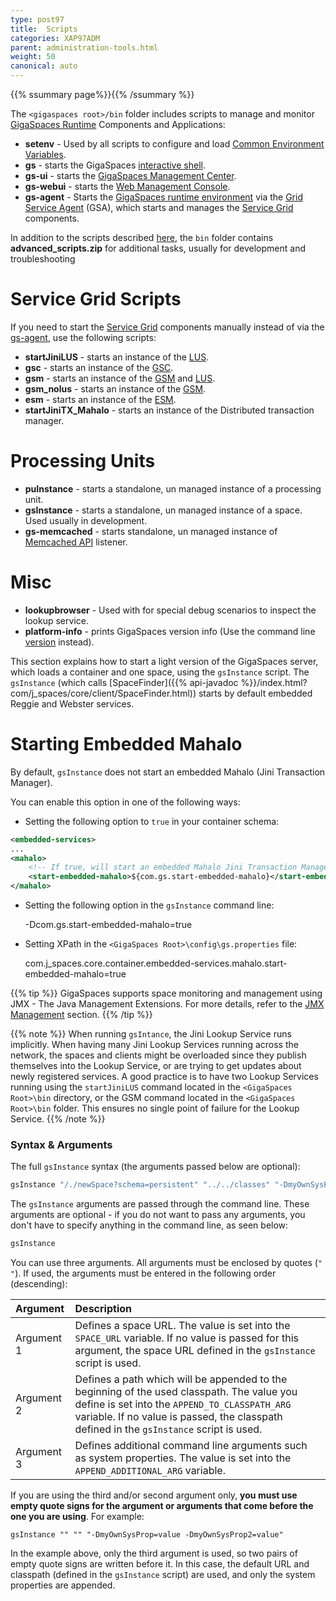 ```yaml
---
type: post97
title:  Scripts
categories: XAP97ADM
parent: administration-tools.html
weight: 50
canonical: auto
---
```


{{% ssummary page%}}{{% /ssummary %}}

The `<gigaspaces root>/bin` folder includes scripts to manage and monitor [GigaSpaces Runtime](./the-runtime-environment.html) Components and Applications:

- **setenv** - Used by all scripts to configure and load [Common Environment Variables]({{%currentjavaurl%}}/common-environment-variables.html).
- **gs** - starts the GigaSpaces [interactive shell](./command-line-interface.html).
- **gs-ui** - starts the [GigaSpaces Management Center](./gigaspaces-management-center.html).
- **gs-webui** - starts the [Web Management Console](./web-management-console.html).
- **gs-agent** - Starts the [GigaSpaces runtime environment](./the-runtime-environment.html) via the [Grid Service Agent](/product_overview/service-grid.html#gsa) (GSA), which starts and manages the [Service Grid](/product_overview/service-grid.html) components.


In addition to the scripts described [here](./scripts.html), the `bin` folder contains **advanced_scripts.zip** for additional tasks, usually for development and troubleshooting

# Service Grid Scripts

If you need to start the [Service Grid](/product_overview/service-grid.html) components manually instead of via the [gs-agent](/product_overview/service-grid.html#gsa), use the following scripts:

- **startJiniLUS** - starts an instance of the [LUS](/product_overview/service-grid.html#lus).
- **gsc** - starts an instance of the [GSC](/product_overview/service-grid.html#gsc).
- **gsm** - starts an instance of the [GSM](/product_overview/service-grid.html#gsm) and [LUS](/product_overview/service-grid.html#lus).
- **gsm_nolus** - starts an instance of the [GSM](/product_overview/service-grid.html#gsm).
- **esm** - starts an instance of the [ESM]({{%currentjavaurl%}}/elastic-processing-unit.html).
- **startJiniTX_Mahalo** - starts an instance of the Distributed transaction manager.

# Processing Units
- **puInstance** - starts a standalone, un managed instance of a processing unit.
- **gsInstance** - starts a standalone, un managed instance of a space. Used usually in development.
- **gs-memcached** - starts standalone, un managed instance of [Memcached API]({{%currentjavaurl%}}/memcached-api.html) listener.

# Misc
- **lookupbrowser** - Used with for special debug scenarios to inspect the lookup service.
- **platform-info** - prints GigaSpaces version info (Use the command line [version](./command-line-interface.html) instead).



This section explains how to start a light version of the GigaSpaces server, which loads a container and one space, using the `gsInstance` script. The `gsInstance` (which calls [SpaceFinder]({{% api-javadoc %}}/index.html?com/j_spaces/core/client/SpaceFinder.html)) starts by default embedded Reggie and Webster services.

# Starting Embedded Mahalo

By default, `gsInstance` does not start an embedded Mahalo (Jini Transaction Manager).

You can enable this option in one of the following ways:

- Setting the following option to `true` in your container schema:


```xml
<embedded-services>
...
<mahalo>
	<!-- If true, will start an embedded Mahalo Jini Transaction Manager. Default value: false -->
    <start-embedded-mahalo>${com.gs.start-embedded-mahalo}</start-embedded-mahalo>
</mahalo>
```

- Setting the following option in the `gsInstance` command line:

    -Dcom.gs.start-embedded-mahalo=true

- Setting XPath in the `<GigaSpaces Root>\config\gs.properties` file:

    com.j_spaces.core.container.embedded-services.mahalo.start-embedded-mahalo=true

{{% tip %}}
GigaSpaces supports space monitoring and management using JMX - The Java Management Extensions. For more details, refer to the [JMX Management](./space-jmx-management.html) section.
{{% /tip %}}

{{% note %}}
When running `gsIntance`, the Jini Lookup Service runs implicitly. When having many Jini Lookup Services running across the network, the spaces and clients might be overloaded since they publish themselves into the Lookup Service, or are trying to get updates about newly registered services.
A good practice is to have two Lookup Services running using the `startJiniLUS` command located in the `<GigaSpaces Root>\bin` directory, or the GSM command located in the `<GigaSpaces Root>\bin` folder. This ensures no single point of failure for the Lookup Service.
{{% /note %}}

### Syntax & Arguments

The full `gsInstance` syntax (the arguments passed below are optional):


```java
gsInstance "/./newSpace?schema=persistent" "../../classes" "-DmyOwnSysProp=value -DmyOwnSysProp2=value"
```

The `gsInstance` arguments are passed through the command line. These arguments are optional - if you do not want to pass any arguments, you don't have to specify anything in the command line, as seen below:


```java
gsInstance
```

You can use three arguments. All arguments must be enclosed by quotes (`" "`). If used, the arguments must be entered in the following order (descending):


| Argument | Description |
|:---------|:------------|
| Argument 1 | Defines a space URL. The value is set into the `SPACE_URL` variable. If no value is passed for this argument, the space URL defined in the `gsInstance` script is used. |
| Argument 2 | Defines a path which will be appended to the beginning of the used classpath. The value you define is set into the `APPEND_TO_CLASSPATH_ARG` variable. If no value is passed, the classpath defined in the `gsInstance` script is used. |
| Argument 3 | Defines additional command line arguments such as system properties. The value is set into the `APPEND_ADDITIONAL_ARG` variable. |

If you are using the third and/or second argument only, **you must use empty quote signs for the argument or arguments that come before the one you are using**. For example:

    gsInstance "" "" "-DmyOwnSysProp=value -DmyOwnSysProp2=value"

In the example above, only the third argument is used, so two pairs of empty quote signs are written before it. In this case, the default URL and classpath (defined in the `gsInstance` script) are used, and only the system properties are appended.





